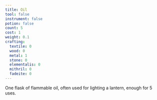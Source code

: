 ```yaml
---
title: Oil
tool: false
instrument: false
potion: false
count: 5
cost: 1
weight: 0.1
crafting:
  textile: 0
  wood: 0
  metal: 1
  stone: 0
  elementalis: 0
  mithril: 0
  fadeite: 0
---
```


One flask of flammable oil, often used for lighting a lantern, enough for 5 uses.

